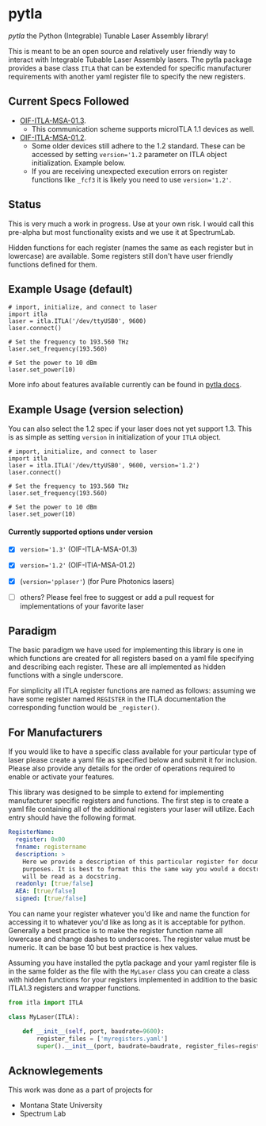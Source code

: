 # pytla

*pytla* the Python (Integrable) Tunable Laser Assembly library!

This is meant to be an open source and relatively user friendly way to interact
with Integrable Tubable Laser Assembly lasers.
The pytla package provides a base class `ITLA` that can be extended for specific
manufacturer requirements with another yaml register file to specify the new registers.


## Current Specs Followed

* [OIF-ITLA-MSA-01.3](https://www.oiforum.com/wp-content/uploads/2019/01/OIF-ITLA-MSA-01.3.pdf).
  * This communication scheme supports microITLA 1.1 devices as well.
* [OIF-ITLA-MSA-01.2](https://www.oiforum.com/wp-content/uploads/2019/01/OIF-ITLA-MSA-01.2.pdf).
  * Some older devices still adhere to the 1.2 standard. These can be accessed
    by setting `version='1.2` parameter on ITLA object initialization. Example below.
  * If you are receiving unexpected execution errors on register functions like
    `_fcf3` it is likely you need to use `version='1.2'`.

## Status

This is very much a work in progress. Use at your own risk. I would call this
pre-alpha but most functionality exists and we use it at SpectrumLab.

Hidden functions for each register (names the same as each register but in lowercase)
are available. Some registers still don't have user friendly functions defined
for them.

## Example Usage (default)

```python3
# import, initialize, and connect to laser
import itla
laser = itla.ITLA('/dev/ttyUSB0', 9600)
laser.connect()

# Set the frequency to 193.560 THz
laser.set_frequency(193.560)

# Set the power to 10 dBm
laser.set_power(10)
```

More info about features available currently can be found in [pytla docs](https://alexrkaufman.github.io/pytla).

## Example Usage (version selection)

You can also select the 1.2 spec if your laser does not yet support 1.3.
This is as simple as setting `version` in initialization of your `ITLA` object.

```python3
# import, initialize, and connect to laser
import itla
laser = itla.ITLA('/dev/ttyUSB0', 9600, version='1.2')
laser.connect()

# Set the frequency to 193.560 THz
laser.set_frequency(193.560)

# Set the power to 10 dBm
laser.set_power(10)
```

#### Currently supported options under version

- [x] `version='1.3'` (OIF-ITLA-MSA-01.3)
- [x] `version='1.2'` (OIF-ITlA-MSA-01.2)
- [x]  (`version='pplaser'`) (for Pure Photonics lasers)
- [ ] others? Please feel free to suggest or add a pull request for
implementations of your favorite laser


## Paradigm

The basic paradigm we have used for implementing this library is one in which
functions are created for all registers based on a yaml file specifying and
describing each register. These are all implemented as hidden functions with a
single underscore.

For simplicity all ITLA register functions are named as follows: assuming
we have some register named `REGISTER` in the ITLA documentation the
corresponding function would be `_register()`.

## For Manufacturers

If you would like to have a specific class available for your particular type of
laser please create a yaml file as specified below and submit it for inclusion.
Please also provide any details for the order of operations required to enable
or activate your features.

This library was designed to be simple to extend for implementing manufacturer
specific registers and functions. The first step is to create a yaml file
containing all of the additional registers your laser will utilize. Each entry
should have the following format.

```yaml
RegisterName:
  register: 0x00
  fnname: registername
  description: >
    Here we provide a description of this particular register for documentation
    purposes. It is best to format this the same way you would a docstring as it
    will be read as a docstring.
  readonly: [true/false]
  AEA: [true/false]
  signed: [true/false]
```

You can name your register whatever you'd like and name the function for
accessing it to whatever you'd like as long as it is acceptable for python.
Generally a best practice is to make the register function name all lowercase
and change dashes to underscores. The register value must be numeric. It can be
base 10 but best practice is hex values.

Assuming you have installed the pytla package and your yaml register
file is in the same folder as the file with the `MyLaser` class you can create a
class with hidden functions for your registers implemented in addition to
the basic ITLA1.3 registers and wrapper functions.

```python
from itla import ITLA

class MyLaser(ITLA):

    def __init__(self, port, baudrate=9600):
        register_files = ['myregisters.yaml']
        super().__init__(port, baudrate=baudrate, register_files=register_files)
```
## Acknowlegements

This work was done as a part of projects for

* Montana State University
* Spectrum Lab
